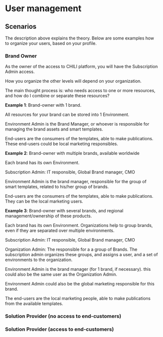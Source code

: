 # User management

## Scenarios

The description above explains the theory. Below are some examples how to organize your users, based on your profile.

### Brand Owner

As the owner of the access to CHILI platform, you will have the Subscription Admin access.

How you organize the other levels will depend on your organization.

The main thought process is: who needs access to one or more resources, and how do I combine or separate these resources?

**Example 1**: Brand-owner with 1 brand.

All resources for your brand can be stored into 1 Environment.

Environment Admin is the Brand Manager, or whoever is responsible for managing the brand assets and smart templates.

End-users are the consumers of the templates, able to make publications. These end-users could be local marketing responsibles.

**Example 2**: Brand-owner with multiple brands, available worldwide

Each brand has its own Environment.

Subscription Admin: IT responsible, Global Brand manager, CMO

Environment Admin is the brand manager, responsible for the group of smart templates, related to his/her group of brands.

End-users are the consumers of the templates, able to make publications. They can be the local marketing users.

**Example 3**: Brand-owner with several brands, and regional management/ownership of these products.

Each brand has its own Environment. Organizations help to group brands, even if they are separated over multiple environments.

Subscription Admin: IT responsible, Global Brand manager, CMO

Organization Admin: The responsible for a a group of Brands. The subscription admin organizes these groups, and assigns a user, and a set of environments to the organization.

Environment Admin is the brand manager (for 1 brand, if necessary). this could also be the same user as the Organization Admin.

Environment Admin could also be the global marketing responsible for this brand.

The end-users are the local marketing people, able to make publications from the available templates.

### Solution Provider (no access to end-customers)

### Solution Provider (access to end-customers)